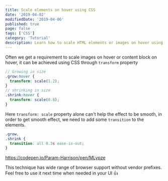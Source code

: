 ```yaml
---
title: Scale elements on hover using CSS
date: '2019-04-02'
modifiedDate: '2019-04-06'
published: true
page: false
tags: ['CSS']
category: 'Tutorial'
description: Learn how to scale HTML elements or images on hover using CSS3 transform property.
---
```


Often we get a requirement to scale images on hover or content block on hover, it can be achieved using CSS through `transform` property

```scss
// Growing in size
.grow:hover {
  transform: scale(1.2);
}
// shrinking in size
.shrink:hover {
  transform: scale(0.8);
}
```

Here `transform: scale` property alone can't help the effect to be smooth, in order to get smooth effect, we need to add some `transition` to the elements.

```scss
.grow,
.shrink {
  transition: all 0.3s ease-in-out;
}
```

https://codepen.io/Param-Harrison/pen/MLypze

This technique has wide range of browser support without vendor prefixes. Feel free to use it next time when needed in your UI 👍
